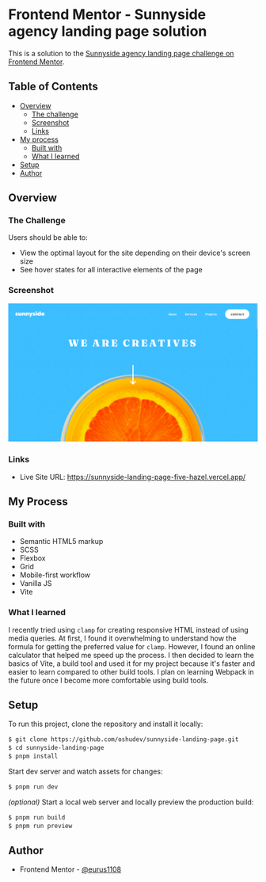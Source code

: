 # Frontend Mentor - Sunnyside agency landing page solution

This is a solution to the [Sunnyside agency landing page challenge on Frontend Mentor](https://www.frontendmentor.io/challenges/sunnyside-agency-landing-page-7yVs3B6ef).

## Table of Contents

-   [Overview](#overview)
    -   [The challenge](#the-challenge)
    -   [Screenshot](#screenshot)
    -   [Links](#links)
-   [My process](#my-process)
    -   [Built with](#built-with)
    -   [What I learned](#what-i-learned)
-   [Setup](#setup)
-   [Author](#author)

## Overview

### The Challenge

Users should be able to:

-   View the optimal layout for the site depending on their device's screen size
-   See hover states for all interactive elements of the page

### Screenshot

![](./public/screenshot.png)

### Links

-   Live Site URL: https://sunnyside-landing-page-five-hazel.vercel.app/

## My Process

### Built with

-   Semantic HTML5 markup
-   SCSS
-   Flexbox
-   Grid
-   Mobile-first workflow
-   Vanilla JS
-   Vite

### What I learned

I recently tried using `clamp` for creating responsive HTML instead of using media queries. At first, I found it overwhelming to understand how the formula for getting the preferred value for `clamp`. However, I found an online calculator that helped me speed up the process. I then decided to learn the basics of Vite, a build tool and used it for my project because it's faster and easier to learn compared to other build tools. I plan on learning Webpack in the future once I become more comfortable using build tools.

## Setup

To run this project, clone the repository and install it locally:

```bash
$ git clone https://github.com/oshudev/sunnyside-landing-page.git
$ cd sunnyside-landing-page
$ pnpm install
```

Start dev server and watch assets for changes:

```bash
$ pnpm run dev
```

_(optional)_ Start a local web server and locally preview the production build:

```bash
$ pnpm run build
$ pnpm run preview
```

## Author

-   Frontend Mentor - [@eurus1108](https://www.frontendmentor.io/profile/eurus1108)
